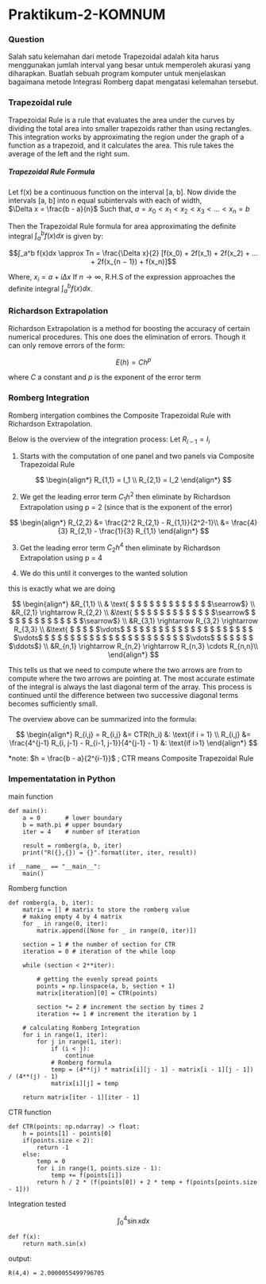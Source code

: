 # Praktikum-2-KOMNUM

### Question

Salah satu kelemahan dari metode Trapezoidal adalah kita harus menggunakan jumlah interval yang besar untuk memperoleh akurasi yang diharapkan. Buatlah sebuah program komputer untuk menjelaskan bagaimana metode Integrasi Romberg dapat mengatasi kelemahan tersebut.

### Trapezoidal rule

Trapezoidal Rule is a rule that evaluates the area under the curves by dividing the total area into smaller trapezoids rather than using rectangles. This integration works by approximating the region under the graph of a function as a trapezoid, and it calculates the area. This rule takes the average of the left and the right sum.

##### Trapezoidal Rule Formula 
Let f(x) be a continuous function on the interval [a, b]. Now divide the intervals [a, b] into n equal subintervals with each of width,  
$\Delta x = \frac{b - a}{n}$ Such that, $a = x_0 < x_1 < x_2 < x_3 < . . . < x_n = b$

Then the Trapezoidal Rule formula for area approximating the definite integral $∫_a^b f(x)dx$ is given by:       

$$∫_a^b f(x)dx \approx Tn = \frac{\Delta x}{2} [f(x_0) + 2f(x_1) + 2f(x_2) + … + 2f(x_{n − 1}) + f(x_n)]$$

Where, $x_i = a+iΔx$
If $n \to \infty$, R.H.S of the expression approaches the definite integral $∫_a^b f(x)dx$.

### Richardson Extrapolation

Richardson Extrapolation is a method for boosting the accuracy of certain numerical procedures. This one does the elimination of errors. Though it can only remove errors of the form:

$$E(h) = Ch^p$$

where $C$ a constant and $p$ is the exponent of the error term

### Romberg Integration

Romberg intergation combines the Composite Trapezoidal Rule with Richardson Extrapolation.

Below is the overview of the integration process:
Let $R_{i-1} = I_i$

1. Starts with the computation of one panel and two panels via Composite Trapezoidal Rule

$$ 
    \begin{align*}
    R_{1,1} = I_1 \\
    R_{2,1} = I_2 
    \end{align*} 
$$
    
2. We get the leading error term $C_1h^2$ then eliminate by Richardson Extrapolation using p = 2 
    (since that is the exponent of the error)

$$ 
    \begin{align*}
    R_{2,2} &= \frac{2^2 R_{2,1} - R_{1,1}}{2^2-1}\\
    &= \frac{4}{3} R_{2,1} - \frac{1}{3} R_{1,1} 
    \end{align*}
$$

3. Get the leading error term $C_2h^4$ then eliminate by
Richardson Extrapolation using p = 4

4. We do this until it converges to the wanted solution

this is exactly what we are doing

$$ 
    \begin{align*}
    &R_{1,1} \\
    & \text{ $ $ $ $ $ $ $ $ $ $ $ $ $\searrow$} \\
    &R_{2,1} \rightarrow R_{2,2} \\
    &\text{ $ $ $ $ $ $ $ $ $ $ $ $ $\searrow$ $ $ $ $ $ $ $ $ $ $ $ $ $\searrow$} \\
    &R_{3,1} \rightarrow R_{3,2} \rightarrow R_{3,3} \\
    &\text{ $ $ $ $ $\vdots$ $ $ $ $ $ $ $ $ $ $ $ $ $ $ $ $ $ $ $ $ $\vdots$
    $ $ $ $ $ $ $ $ $ $ $ $ $ $ $ $ $ $ $ $ $ $ $\vdots$ $ $ $ $ $ $ $\ddots$} \\
    &R_{n,1} \rightarrow R_{n,2} \rightarrow R_{n,3} \cdots R_{n,n}\\
    \end{align*}
$$

This tells us that we need to compute where the two arrows are from to compute where the two arrows are pointing at. The most accurate estimate of the integral is always the last diagonal term of the array. This process is continued until the difference between two successive diagonal terms becomes sufficiently small.

The overview above can be summarized into the formula:

$$ 
    \begin{align*}
    R_{i,j} = R_{i,j} &= CTR(h_i) &: \text{if i = 1} \\
    R_{i,j} &= \frac{4^{j-1} R_{i, j-1} - R_{i-1, j-1}}{4^{j-1} - 1} &: \text{if i>1}
    \end{align*}
$$

\*note: $h = \frac{b - a}{2^{i-1}}$ ; CTR means Composite Trapezoidal Rule

### Impementatation in Python

main function

    def main():
        a = 0       # lower boundary
        b = math.pi # upper boundary
        iter = 4    # number of iteration

        result = romberg(a, b, iter)
        print("R({},{}) = {}".format(iter, iter, result))

    if __name__ == "__main__":
        main()

Romberg function
    
    def romberg(a, b, iter):
        matrix = [] # matrix to store the romberg value
        # making empty 4 by 4 matrix
        for _ in range(0, iter): 
            matrix.append([None for _ in range(0, iter)])
        
        section = 1 # the number of section for CTR
        iteration = 0 # iteration of the while loop

        while (section < 2**iter):

            # getting the evenly spread points
            points = np.linspace(a, b, section + 1) 
            matrix[iteration][0] = CTR(points) 

            section *= 2 # increment the section by times 2
            iteration += 1 # increment the iteration by 1

        # calculating Romberg Integration 
        for i in range(1, iter):
            for j in range(1, iter):
                if (i < j):
                    continue
                # Romberg formula
                temp = (4**(j) * matrix[i][j - 1] - matrix[i - 1][j - 1]) / (4**(j) - 1)
                matrix[i][j] = temp

        return matrix[iter - 1][iter - 1]


CTR function

    def CTR(points: np.ndarray) -> float:
        h = points[1] - points[0]
        if(points.size < 2): 
            return -1
        else:
            temp = 0
            for i in range(1, points.size - 1):
                temp += f(points[i])
            return h / 2 * (f(points[0]) + 2 * temp + f(points[points.size - 1]))

Integration tested

$$\int_0^4 \sin{x} dx$$

    def f(x):
        return math.sin(x)

output:

    R(4,4) = 2.0000055499796705

